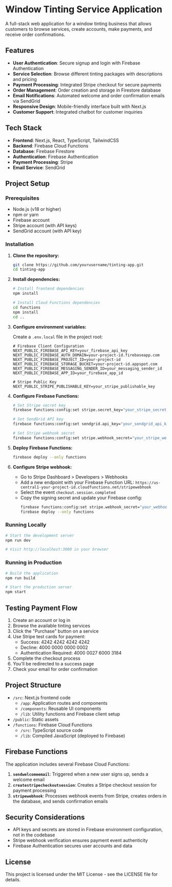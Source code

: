 # Window Tinting Service Application

A full-stack web application for a window tinting business that allows customers to browse services, create accounts, make payments, and receive order confirmations.

## Features

- **User Authentication**: Secure signup and login with Firebase Authentication
- **Service Selection**: Browse different tinting packages with descriptions and pricing
- **Payment Processing**: Integrated Stripe checkout for secure payments
- **Order Management**: Order creation and storage in Firestore database
- **Email Notifications**: Automated welcome and order confirmation emails via SendGrid
- **Responsive Design**: Mobile-friendly interface built with Next.js
- **Customer Support**: Integrated chatbot for customer inquiries

## Tech Stack

- **Frontend**: Next.js, React, TypeScript, TailwindCSS
- **Backend**: Firebase Cloud Functions
- **Database**: Firebase Firestore
- **Authentication**: Firebase Authentication
- **Payment Processing**: Stripe
- **Email Service**: SendGrid

## Project Setup

### Prerequisites

- Node.js (v18 or higher)
- npm or yarn
- Firebase account
- Stripe account (with API keys)
- SendGrid account (with API key)

### Installation

1. **Clone the repository:**
   ```bash
   git clone https://github.com/yourusername/tinting-app.git
   cd tinting-app
   ```

2. **Install dependencies:**
   ```bash
   # Install frontend dependencies
   npm install
   
   # Install Cloud Functions dependencies
   cd functions
   npm install
   cd ..
   ```

3. **Configure environment variables:**
   
   Create a `.env.local` file in the project root:
   ```
   # Firebase Client Configuration
   NEXT_PUBLIC_FIREBASE_API_KEY=your_firebase_api_key
   NEXT_PUBLIC_FIREBASE_AUTH_DOMAIN=your-project-id.firebaseapp.com
   NEXT_PUBLIC_FIREBASE_PROJECT_ID=your-project-id
   NEXT_PUBLIC_FIREBASE_STORAGE_BUCKET=your-project-id.appspot.com
   NEXT_PUBLIC_FIREBASE_MESSAGING_SENDER_ID=your_messaging_sender_id
   NEXT_PUBLIC_FIREBASE_APP_ID=your_firebase_app_id
   
   # Stripe Public Key
   NEXT_PUBLIC_STRIPE_PUBLISHABLE_KEY=your_stripe_publishable_key
   ```

4. **Configure Firebase Functions:**
   ```bash
   # Set Stripe secret key
   firebase functions:config:set stripe.secret_key="your_stripe_secret_key"
   
   # Set SendGrid API key
   firebase functions:config:set sendgrid.api_key="your_sendgrid_api_key"
   
   # Set Stripe webhook secret
   firebase functions:config:set stripe.webhook_secret="your_stripe_webhook_secret"
   ```

5. **Deploy Firebase Functions:**
   ```bash
   firebase deploy --only functions
   ```

6. **Configure Stripe webhook:**
   - Go to Stripe Dashboard > Developers > Webhooks
   - Add a new endpoint with your Firebase Function URL:
     `https://us-central1-your-project-id.cloudfunctions.net/stripewebhook`
   - Select the event `checkout.session.completed`
   - Copy the signing secret and update your Firebase config:
     ```bash
     firebase functions:config:set stripe.webhook_secret="your_webhook_signing_secret"
     firebase deploy --only functions
     ```

### Running Locally

```bash
# Start the development server
npm run dev

# Visit http://localhost:3000 in your browser
```

### Running in Production

```bash
# Build the application
npm run build

# Start the production server
npm start
```

## Testing Payment Flow

1. Create an account or log in
2. Browse the available tinting services
3. Click the "Purchase" button on a service
4. Use Stripe test cards for payment:
   - Success: 4242 4242 4242 4242
   - Decline: 4000 0000 0000 0002
   - Authentication Required: 4000 0027 6000 3184
5. Complete the checkout process
6. You'll be redirected to a success page
7. Check your email for order confirmation

## Project Structure

- `/src`: Next.js frontend code
  - `/app`: Application routes and components
  - `/components`: Reusable UI components
  - `/lib`: Utility functions and Firebase client setup
- `/public`: Static assets
- `/functions`: Firebase Cloud Functions
  - `/src`: TypeScript source code
  - `/lib`: Compiled JavaScript (deployed to Firebase)

## Firebase Functions

The application includes several Firebase Cloud Functions:

1. **`sendwelcomeemail`**: Triggered when a new user signs up, sends a welcome email
2. **`createstripecheckoutsession`**: Creates a Stripe checkout session for payment processing
3. **`stripewebhook`**: Processes webhook events from Stripe, creates orders in the database, and sends confirmation emails

## Security Considerations

- API keys and secrets are stored in Firebase environment configuration, not in the codebase
- Stripe webhook verification ensures payment event authenticity
- Firebase Authentication secures user accounts and data

## License

This project is licensed under the MIT License - see the LICENSE file for details.